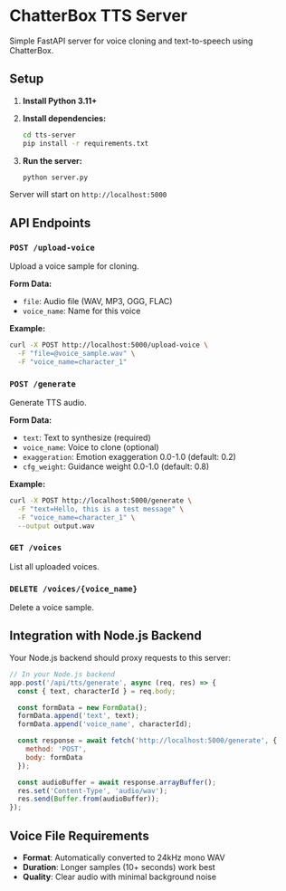 # ChatterBox TTS Server

Simple FastAPI server for voice cloning and text-to-speech using ChatterBox.

## Setup

1. **Install Python 3.11+**
2. **Install dependencies:**
   ```bash
   cd tts-server
   pip install -r requirements.txt
   ```

3. **Run the server:**
   ```bash
   python server.py
   ```

Server will start on `http://localhost:5000`

## API Endpoints

### `POST /upload-voice`
Upload a voice sample for cloning.

**Form Data:**
- `file`: Audio file (WAV, MP3, OGG, FLAC)
- `voice_name`: Name for this voice

**Example:**
```bash
curl -X POST http://localhost:5000/upload-voice \
  -F "file=@voice_sample.wav" \
  -F "voice_name=character_1"
```

### `POST /generate`
Generate TTS audio.

**Form Data:**
- `text`: Text to synthesize (required)
- `voice_name`: Voice to clone (optional)
- `exaggeration`: Emotion exaggeration 0.0-1.0 (default: 0.2)
- `cfg_weight`: Guidance weight 0.0-1.0 (default: 0.8)

**Example:**
```bash
curl -X POST http://localhost:5000/generate \
  -F "text=Hello, this is a test message" \
  -F "voice_name=character_1" \
  --output output.wav
```

### `GET /voices`
List all uploaded voices.

### `DELETE /voices/{voice_name}`
Delete a voice sample.

## Integration with Node.js Backend

Your Node.js backend should proxy requests to this server:

```javascript
// In your Node.js backend
app.post('/api/tts/generate', async (req, res) => {
  const { text, characterId } = req.body;

  const formData = new FormData();
  formData.append('text', text);
  formData.append('voice_name', characterId);

  const response = await fetch('http://localhost:5000/generate', {
    method: 'POST',
    body: formData
  });

  const audioBuffer = await response.arrayBuffer();
  res.set('Content-Type', 'audio/wav');
  res.send(Buffer.from(audioBuffer));
});
```

## Voice File Requirements

- **Format**: Automatically converted to 24kHz mono WAV
- **Duration**: Longer samples (10+ seconds) work best
- **Quality**: Clear audio with minimal background noise
